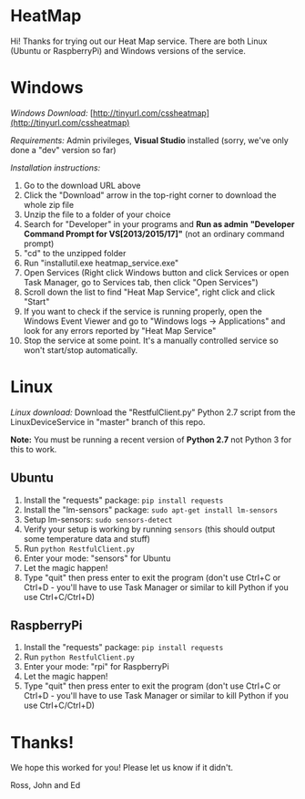 # HeatMap

Hi! Thanks for trying out our Heat Map service. There are both Linux (Ubuntu or RaspberryPi) and Windows versions of the service.

# Windows

*Windows Download:* [http://tinyurl.com/cssheatmap](http://tinyurl.com/cssheatmap)

*Requirements:* Admin privileges, **Visual Studio** installed (sorry, we've only done a "dev" version so far)

*Installation instructions:*

1. Go to the download URL above
2. Click the "Download" arrow in the top-right corner to download the whole zip file
3. Unzip the file to a folder of your choice
4. Search for "Developer" in your programs and **Run as admin** **"Developer Command Prompt for VS[2013/2015/17]"** (not an ordinary command prompt)
5. "cd" to the unzipped folder
6. Run "installutil.exe heatmap_service.exe"
7. Open Services (Right click Windows button and click Services or open Task Manager, go to Services tab, then click "Open Services")
8. Scroll down the list to find "Heat Map Service", right click and click "Start"
9. If you want to check if the service is running properly, open the Windows Event Viewer and go to "Windows logs -> Applications" and look for any errors reported by "Heat Map Service"
10. Stop the service at some point. It's a manually controlled service so won't start/stop automatically.

# Linux

*Linux download:* Download the "RestfulClient.py" Python 2.7 script from the LinuxDeviceService in "master" branch of this repo.

**Note:** You must be running a recent version of **Python 2.7** not Python 3 for this to work.

## Ubuntu

1. Install the "requests" package: `pip install requests`
2. Install the "lm-sensors" package: `sudo apt-get install lm-sensors`
3. Setup lm-sensors: `sudo sensors-detect`
4. Verify your setup is working by running `sensors` (this should output some temperature data and stuff)
5. Run `python RestfulClient.py`
6. Enter your mode: "sensors" for Ubuntu
7. Let the magic happen!
8. Type "quit" then press enter to exit the program (don't use Ctrl+C or Ctrl+D - you'll have to use Task Manager or similar to kill Python if you use Ctrl+C/Ctrl+D)

## RaspberryPi

1. Install the "requests" package: `pip install requests`
2. Run `python RestfulClient.py`
3. Enter your mode: "rpi" for RaspberryPi
4. Let the magic happen!
5. Type "quit" then press enter to exit the program (don't use Ctrl+C or Ctrl+D - you'll have to use Task Manager or similar to kill Python if you use Ctrl+C/Ctrl+D)

# Thanks!

We hope this worked for you! Please let us know if it didn't.

Ross, John and Ed
